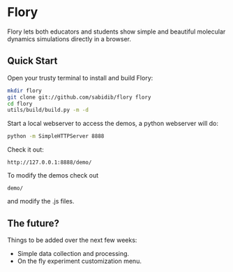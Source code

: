 Flory
====
Flory lets both educators and students show simple and beautiful molecular dynamics simulations directly in a browser.

Quick Start
------------
Open your trusty terminal to install and build Flory:
```sh
mkdir flory
git clone git://github.com/sabidib/flory flory
cd flory
utils/build/build.py -m -d
```
Start a local webserver to access the demos, a python webserver will do:
```sh
python -m SimpleHTTPServer 8888
```
Check it out:
```
http://127.0.0.1:8888/demo/
```
To modify the demos check out
```
demo/
```
and modify the .js files.

The future?
-----
Things to be added over the next few weeks:
  * Simple data collection and processing.
  * On the fly experiment customization menu.


